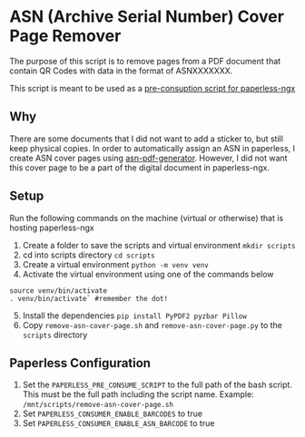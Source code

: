 # ASN (Archive Serial Number) Cover Page Remover

The purpose of this script is to remove pages from a PDF document
that contain QR Codes with data in the format of ASNXXXXXXX.

This script is meant to be used as a [pre-consuption script for paperless-ngx](https://docs.paperless-ngx.com/advanced_usage/#pre-consume-script)

## Why
There are some documents that I did not want to add a sticker to, but still keep physical copies.
In order to automatically assign an ASN in paperless, I create ASN cover pages using [asn-pdf-generator](https://github.com/cmilam87/asn-pdf-generator). However, I did not want
this cover page to be a part of the digital document in paperless-ngx.

## Setup
Run the following commands on the machine (virtual or otherwise) that is hosting paperless-ngx
1. Create a folder to save the scripts and virtual environment `mkdir scripts`
2. cd into scripts directory `cd scripts`
3. Create a virtual environment `python -m venv venv`
4. Activate the virtual environment using one of the commands below
```
source venv/bin/activate
. venv/bin/activate` #remember the dot!
```
5. Install the dependencies `pip install PyPDF2 pyzbar Pillow`
6. Copy `remove-asn-cover-page.sh` and `remove-asn-cover-page.py` to the `scripts` directory

## Paperless Configuration
1. Set the `PAPERLESS_PRE_CONSUME_SCRIPT` to the full path of the bash script. This must be the full path including the script name. Example: `/mnt/scripts/remove-asn-cover-page.sh`
2. Set `PAPERLESS_CONSUMER_ENABLE_BARCODES` to true
3. Set `PAPERLESS_CONSUMER_ENABLE_ASN_BARCODE` to true